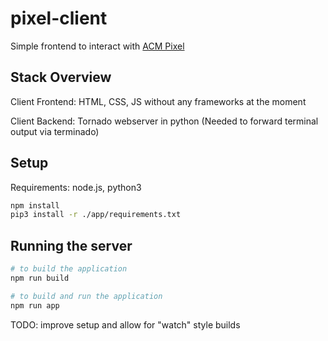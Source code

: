 # pixel-client

Simple frontend to interact with [ACM Pixel](https://github.com/acm-uiuc/pixel)

## Stack Overview

Client Frontend: HTML, CSS, JS without any frameworks at the moment

Client Backend: Tornado webserver in python (Needed to forward terminal output via terminado)

## Setup

Requirements: node.js, python3

```bash
npm install
pip3 install -r ./app/requirements.txt
```

## Running the server

```bash
# to build the application
npm run build

# to build and run the application
npm run app
```

TODO: improve setup and allow for "watch" style builds
